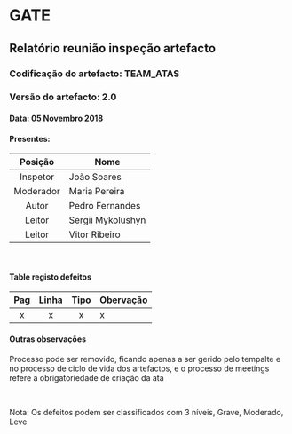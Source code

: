 # GATE
## Relatório reunião inspeção artefacto
### Codificação do artefacto: TEAM_ATAS
### Versão do artefacto: 2.0
#### Data: 05 Novembro 2018
#### Presentes:
|Posição|Nome
|:---:|---
|Inspetor|João Soares
|Moderador|Maria Pereira
|Autor|Pedro Fernandes
|Leitor|Sergii Mykolushyn
|Leitor|Vitor Ribeiro

</br>

#### Table registo defeitos
|Pag|Linha|Tipo|Obervação
|:---:|:---:|:---:|---
|x|x|x|x

#### Outras observações
Processo pode ser removido, ficando apenas a ser gerido pelo tempalte e no processo de ciclo de vida dos artefactos, e o processo de meetings refere a obrigatoriedade de criação da ata

</br>

Nota: Os defeitos podem ser classificados com 3 níveis, Grave, Moderado, Leve